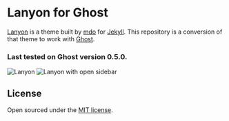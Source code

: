 # Lanyon for Ghost

[Lanyon](https://github.com/poole/lanyon) is a theme built by [mdo](https://github.com/mdo) for [Jekyll](http://jekyllrb.com/). This repository is a conversion of that theme to work with [Ghost](https://ghost.org/).

### Last tested on Ghost version 0.5.0.

![Lanyon](https://f.cloud.github.com/assets/98681/1825266/be03f014-71b0-11e3-9539-876e61530e24.png)
![Lanyon with open sidebar](https://f.cloud.github.com/assets/98681/1825267/be04a914-71b0-11e3-966f-8afe9894c729.png)

## License

Open sourced under the [MIT license](LICENSE.md).
